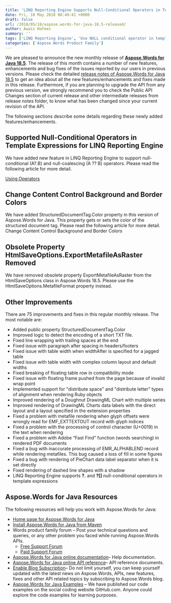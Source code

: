 ```yaml
---
title: 'LINQ Reporting Engine Supports Null-Conditional Operators in Template Expressions in Aspose.Words for Java 18.5'
date: Fri, 18 May 2018 08:49:41 +0000
draft: false
url: /2018/05/18/aspose.words-for-java-18.5-released/
author: Awais Hafeez
summary: ''
tags: ['LINQ Reporting Engine', 'Use NULL conditional operator in template expression']
categories: ['Aspose.Words Product Family']
---
```


We are pleased to announce the new monthly release of [**Aspose.Words for Java 18.5**][1]. The release of this month contains a number of new features, enhancements and bug fixes of the issues reported by our users in previous versions. Please check the detailed [release notes of Aspose.Words for Java 18.5][2] to get an idea about all the new features/enhancements and fixes made in this release. Furthermore, if you are planning to upgrade the API from any previous version, we strongly recommend you to check the Public API Changes section of current release and other intermediate releases from release notes folder, to know what has been changed since your current revision of the API.

The following sections describe some details regarding these newly added features/enhancements.

## Supported Null-Conditional Operators in Template Expressions for LINQ Reporting Engine

We have added new feature in LINQ Reporting Engine to support null-conditional (A?.B) and null-coalescing (A ?? B) operators. Please read the following article for more detail.

[Using Operators][3]

## Change Content Control Background and Border Colors

We have added StructuredDocumentTag.Color property in this version of Aspose.Words for Java. This property gets or sets the color of the structured document tag. Please read the following article for more detail.  
Change Content Control Background and Border Colors  

## Obsolete Property HtmlSaveOptions.ExportMetafileAsRaster Removed

We have removed obsolete property ExportMetafileAsRaster from the HtmlSaveOptions class in Aspose.Words 18.5. Please use the HtmlSaveOptions.MetafileFormat property instead.

## Other Improvements

There are 75 improvements and fixes in this regular monthly release. The most notable are:

*   Added public property StructuredDocumentTag.Color 
*   Improved logic to detect the encoding of a short TXT file.
*   Fixed line wrapping with trailing spaces at the end
*   Fixed issue with paragraph after spacing in headers/footers
*   Fixed issue with table width when widthAfter is specified for a jagged table
*   Fixed issue with table width with complex column layout and default widths
*   Fixed breaking of floating table row in compatibility mode
*   Fixed issue with floating frame pushed from the page because of invalid wrap point
*   Implemented support for "distribute space" and "distribute letter" types of alignment when rendering Ruby objects
*   Improved rendering of a Doughnut DrawingML Chart with multiple series
*   Improved rendering of DrawingML Charts data labels with the direct layout and a layout specified in the extension properties
*   Fixed a problem with metafile rendering when glyph offsets were wrongly read for EMF\_EXTTEXTOUT record with glyph indices
*   Fixed a problem with the processing of control character (U+0019) in the text when rendering
*   Fixed a problem with Adobe “Fast Find” function (words searching) in rendered PDF documents
*   Fixed a bug with inaccurate processing of EMR\_ALPHABLEND record while rendering metafiles. This bug caused a loss of fill in some figures
*   Fixed a bug with rendering of PieChart data label separator when it is set directly
*   Fixed rendering of dashed line shapes with a shadow
*   LINQ Reporting Engine supports **?.** and **?\[\]** null-conditional operators in template expressions

## Aspose.Words for Java Resources

The following resources will help you work with Aspose.Words for Java:

*   [Home page for Aspose.Words for Java][4]
*   [Install Aspose.Words for Java from Maven][5]
*   Words product family forum – Post your technical questions and queries, or any other problem you faced while running Aspose.Words APIs.
    *   [Free Support Forum][6]
    *   [Paid Support Forum][7]
*   [Aspose.Words for Java online documentation][8]– Help documentation.
*   [Aspose.Words for Java online API reference][9]– API reference documents.
*   [Enable Blog Subscription][10]– Do not limit yourself, you can keep yourself updated with the latest news on Aspose.Words, APIs, new features, fixes and other API related topics by subscribing to Aspose.Words blog.
*   [Aspose.Words for Java Examples][11] – We have published our code examples on the social coding website GitHub.com. Anyone could explore the code examples for learning purposes.




[1]: https://artifact.aspose.com/webapp/#/artifacts/browse/tree/General/repo/com/aspose/aspose-words
[2]: https://docs.aspose.com/display/wordsjava/Aspose.Words+for+Java+18.5+Release+Notes
[3]: https://docs.aspose.com/display/wordsjava/Using+Operators
[4]: https://products.aspose.com/words/java
[5]: https://artifact.aspose.com/webapp/#/artifacts/browse/tree/General/repo/com/aspose/aspose-words
[6]: https://forum.aspose.com/c/words
[7]: https://helpdesk.aspose.com/
[8]: https://docs.aspose.com/display/wordsjava/Home
[9]: https://apireference.aspose.com/java/words
[10]: https://blog.aspose.com/category/aspose-products/aspose-words-product-family/
[11]: https://github.com/aspose-words/Aspose.Words-for-Java




